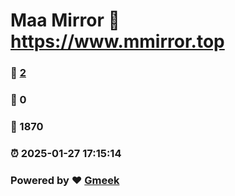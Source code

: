 # Maa Mirror :link: https://www.mmirror.top 
### :page_facing_up: [2](https://www.mmirror.top/tag.html) 
### :speech_balloon: 0 
### :hibiscus: 1870 
### :alarm_clock: 2025-01-27 17:15:14 
### Powered by :heart: [Gmeek](https://github.com/Meekdai/Gmeek)
